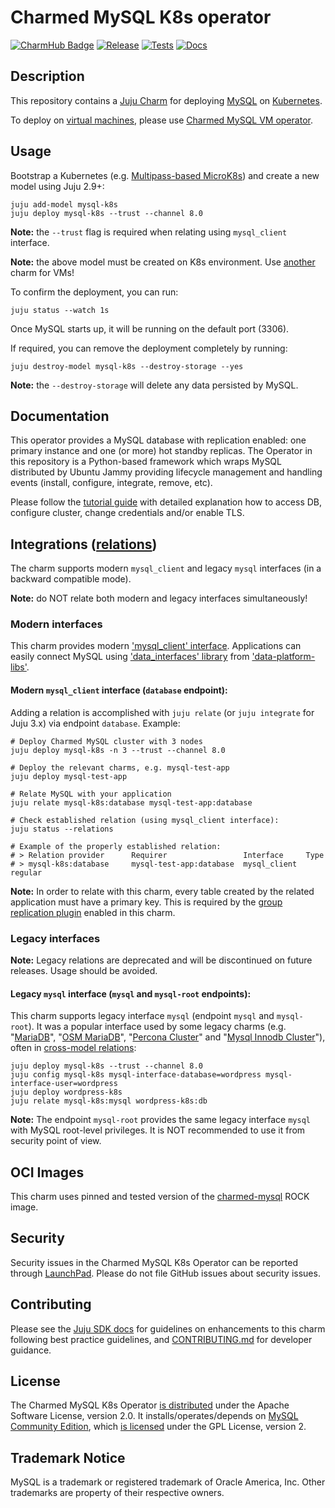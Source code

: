 # Charmed MySQL K8s operator
[![CharmHub Badge](https://charmhub.io/mysql-k8s/badge.svg)](https://charmhub.io/mysql-k8s)
[![Release](https://github.com/canonical/mysql-k8s-operator/actions/workflows/release.yaml/badge.svg)](https://github.com/canonical/mysql-k8s-operator/actions/workflows/release.yaml)
[![Tests](https://github.com/canonical/mysql-k8s-operator/actions/workflows/ci.yaml/badge.svg)](https://github.com/canonical/mysql-k8s-operator/actions/workflows/ci.yaml)
[![Docs](https://github.com/canonical/mysql-k8s-operator/actions/workflows/sync_docs.yaml/badge.svg)](https://github.com/canonical/mysql-k8s-operator/actions/workflows/sync_docs.yaml)

## Description

This repository contains a [Juju Charm](https://charmhub.io/mysql-k8s) for deploying [MySQL](https://www.mysql.com/) on [Kubernetes](https://microk8s.io/).

To deploy on [virtual machines](https://ubuntu.com/lxd), please use [Charmed MySQL VM operator](https://charmhub.io/mysql).

## Usage

Bootstrap a Kubernetes (e.g. [Multipass-based MicroK8s](https://discourse.charmhub.io/t/charmed-environment-charm-dev-with-canonical-multipass/8886)) and create a new model using Juju 2.9+:

```shell
juju add-model mysql-k8s
juju deploy mysql-k8s --trust --channel 8.0
```

**Note:** the `--trust` flag is required when relating using `mysql_client` interface.

**Note:** the above model must be created on K8s environment. Use [another](https://charmhub.io/mysql) charm for VMs!

To confirm the deployment, you can run:

```shell
juju status --watch 1s
```

Once MySQL starts up, it will be running on the default port (3306).

If required, you can remove the deployment completely by running:

```shell
juju destroy-model mysql-k8s --destroy-storage --yes
```

**Note:** the `--destroy-storage` will delete any data persisted by MySQL.

## Documentation

This operator provides a MySQL database with replication enabled: one primary instance and one (or more) hot standby replicas. The Operator in this repository is a Python-based framework which wraps MySQL distributed by Ubuntu Jammy providing lifecycle management and handling events (install, configure, integrate, remove, etc).

Please follow the [tutorial guide](https://discourse.charmhub.io/t/charmed-mysql-k8s-tutorial-overview/9677) with detailed explanation how to access DB, configure cluster, change credentials and/or enable TLS.

## Integrations ([relations](https://juju.is/docs/olm/relations))

The charm supports modern `mysql_client` and legacy `mysql` interfaces (in a backward compatible mode).

**Note:** do NOT relate both modern and legacy interfaces simultaneously!


### Modern interfaces

This charm provides modern ['mysql_client' interface](https://github.com/canonical/charm-relation-interfaces). Applications can easily connect MySQL using ['data_interfaces' library](https://charmhub.io/data-platform-libs/libraries/data_interfaces) from ['data-platform-libs'](https://github.com/canonical/data-platform-libs/).

#### Modern `mysql_client` interface (`database` endpoint):

Adding a relation is accomplished with `juju relate` (or `juju integrate` for Juju 3.x) via endpoint `database`. Example:

```shell
# Deploy Charmed MySQL cluster with 3 nodes
juju deploy mysql-k8s -n 3 --trust --channel 8.0

# Deploy the relevant charms, e.g. mysql-test-app
juju deploy mysql-test-app

# Relate MySQL with your application
juju relate mysql-k8s:database mysql-test-app:database

# Check established relation (using mysql_client interface):
juju status --relations

# Example of the properly established relation:
# > Relation provider      Requirer                 Interface     Type
# > mysql-k8s:database     mysql-test-app:database  mysql_client  regular
```

**Note:** In order to relate with this charm, every table created by the related application must have a primary key. This is required by the [group replication plugin](https://dev.mysql.com/doc/refman/8.0/en/group-replication-requirements.html) enabled in this charm.

### Legacy interfaces

**Note:** Legacy relations are deprecated and will be discontinued on future releases. Usage should be avoided.

#### Legacy `mysql` interface (`mysql` and `mysql-root` endpoints):

This charm supports legacy interface `mysql` (endpoint `mysql` and `mysql-root`). It was a popular interface used by some legacy charms (e.g. "[MariaDB](https://charmhub.io/mariadb)", "[OSM MariaDB](https://charmhub.io/charmed-osm-mariadb-k8s)", "[Percona Cluster](https://charmhub.io/percona-cluster)" and "[Mysql Innodb Cluster](https://charmhub.io/mysql-innodb-cluster)"), often in [cross-model relations](https://juju.is/docs/olm/cross-model-integration):

```shell
juju deploy mysql-k8s --trust --channel 8.0
juju config mysql-k8s mysql-interface-database=wordpress mysql-interface-user=wordpress
juju deploy wordpress-k8s
juju relate mysql-k8s:mysql wordpress-k8s:db
```

**Note:** The endpoint `mysql-root` provides the same legacy interface `mysql` with MySQL root-level privileges. It is NOT recommended to use it from security point of view.

## OCI Images
This charm uses pinned and tested version of the [charmed-mysql](https://github.com/canonical/charmed-mysql-rock/pkgs/container/charmed-mysql) ROCK image.

## Security
Security issues in the Charmed MySQL K8s Operator can be reported through [LaunchPad](https://wiki.ubuntu.com/DebuggingSecurity#How%20to%20File). Please do not file GitHub issues about security issues.

## Contributing
Please see the [Juju SDK docs](https://juju.is/docs/sdk) for guidelines on enhancements to this
charm following best practice guidelines, and [CONTRIBUTING.md](https://github.com/canonical/mysql-k8s-operator/blob/main/CONTRIBUTING.md) for developer guidance.

## License
The Charmed MySQL K8s Operator [is distributed](https://github.com/canonical/mysql-k8s-operator/blob/main/LICENSE) under the Apache Software License, version 2.0.
It installs/operates/depends on [MySQL Community Edition](https://github.com/mysql/mysql-server), which [is licensed](https://github.com/mysql/mysql-server/blob/8.0/LICENSE) under the GPL License, version 2.

## Trademark Notice
MySQL is a trademark or registered trademark of Oracle America, Inc.
Other trademarks are property of their respective owners.
